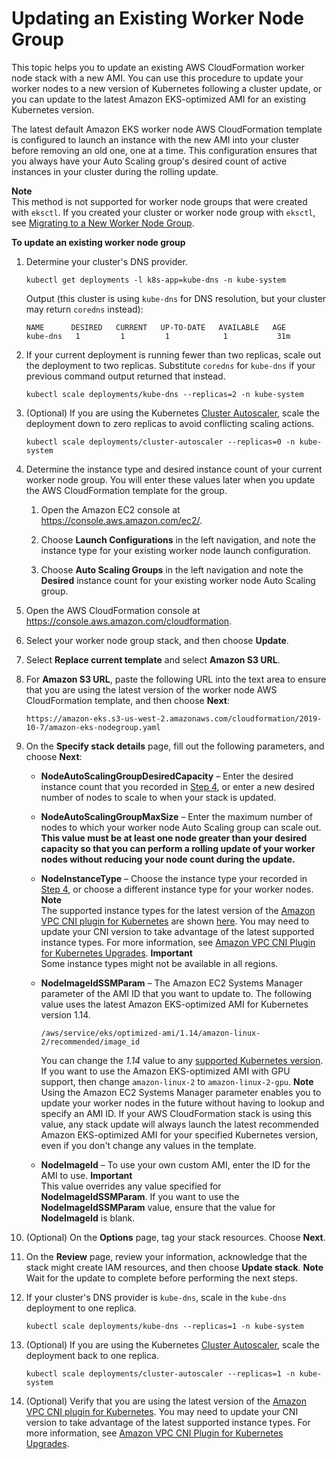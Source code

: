 # Updating an Existing Worker Node Group<a name="update-stack"></a>

This topic helps you to update an existing AWS CloudFormation worker node stack with a new AMI\. You can use this procedure to update your worker nodes to a new version of Kubernetes following a cluster update, or you can update to the latest Amazon EKS\-optimized AMI for an existing Kubernetes version\.

The latest default Amazon EKS worker node AWS CloudFormation template is configured to launch an instance with the new AMI into your cluster before removing an old one, one at a time\. This configuration ensures that you always have your Auto Scaling group's desired count of active instances in your cluster during the rolling update\.

**Note**  
This method is not supported for worker node groups that were created with `eksctl`\. If you created your cluster or worker node group with `eksctl`, see [Migrating to a New Worker Node Group](migrate-stack.md)\.

**To update an existing worker node group**

1. Determine your cluster's DNS provider\.

   ```
   kubectl get deployments -l k8s-app=kube-dns -n kube-system
   ```

   Output \(this cluster is using `kube-dns` for DNS resolution, but your cluster may return `coredns` instead\):

   ```
   NAME      DESIRED   CURRENT   UP-TO-DATE   AVAILABLE   AGE
   kube-dns   1         1         1            1           31m
   ```

1. If your current deployment is running fewer than two replicas, scale out the deployment to two replicas\. Substitute `coredns` for `kube-dns` if your previous command output returned that instead\.

   ```
   kubectl scale deployments/kube-dns --replicas=2 -n kube-system
   ```

1. \(Optional\) If you are using the Kubernetes [Cluster Autoscaler](https://github.com/kubernetes/autoscaler/tree/master/cluster-autoscaler), scale the deployment down to zero replicas to avoid conflicting scaling actions\.

   ```
   kubectl scale deployments/cluster-autoscaler --replicas=0 -n kube-system
   ```

1. <a name="existing-woker-settings-step"></a>Determine the instance type and desired instance count of your current worker node group\. You will enter these values later when you update the AWS CloudFormation template for the group\.

   1. Open the Amazon EC2 console at [https://console\.aws\.amazon\.com/ec2/](https://console.aws.amazon.com/ec2/)\.

   1. Choose **Launch Configurations** in the left navigation, and note the instance type for your existing worker node launch configuration\.

   1. Choose **Auto Scaling Groups** in the left navigation and note the **Desired** instance count for your existing worker node Auto Scaling group\.

1. Open the AWS CloudFormation console at [https://console\.aws\.amazon\.com/cloudformation](https://console.aws.amazon.com/cloudformation/)\.

1. Select your worker node group stack, and then choose **Update**\.

1. Select **Replace current template** and select **Amazon S3 URL**\.

1. For **Amazon S3 URL**, paste the following URL into the text area to ensure that you are using the latest version of the worker node AWS CloudFormation template, and then choose **Next**:

   ```
   https://amazon-eks.s3-us-west-2.amazonaws.com/cloudformation/2019-10-7/amazon-eks-nodegroup.yaml
   ```

1. On the **Specify stack details** page, fill out the following parameters, and choose **Next**:
   + **NodeAutoScalingGroupDesiredCapacity** – Enter the desired instance count that you recorded in [Step 4](#existing-woker-settings-step), or enter a new desired number of nodes to scale to when your stack is updated\.
   + **NodeAutoScalingGroupMaxSize** – Enter the maximum number of nodes to which your worker node Auto Scaling group can scale out\. **This value must be at least one node greater than your desired capacity so that you can perform a rolling update of your worker nodes without reducing your node count during the update\.**
   + **NodeInstanceType** – Choose the instance type your recorded in [Step 4](#existing-woker-settings-step), or choose a different instance type for your worker nodes\.
**Note**  
The supported instance types for the latest version of the [Amazon VPC CNI plugin for Kubernetes](https://github.com/aws/amazon-vpc-cni-k8s) are shown [here](https://github.com/aws/amazon-vpc-cni-k8s/blob/release-1.5/pkg/awsutils/vpc_ip_resource_limit.go)\. You may need to update your CNI version to take advantage of the latest supported instance types\. For more information, see [Amazon VPC CNI Plugin for Kubernetes Upgrades](cni-upgrades.md)\.
**Important**  
Some instance types might not be available in all regions\.
   + **NodeImageIdSSMParam** – The Amazon EC2 Systems Manager parameter of the AMI ID that you want to update to\. The following value uses the latest Amazon EKS\-optimized AMI for Kubernetes version 1\.14\.

     ```
     /aws/service/eks/optimized-ami/1.14/amazon-linux-2/recommended/image_id
     ```

     You can change the *1\.14* value to any [supported Kubernetes version](platform-versions.md)\. If you want to use the Amazon EKS\-optimized AMI with GPU support, then change `amazon-linux-2` to `amazon-linux-2-gpu`\.
**Note**  
Using the Amazon EC2 Systems Manager parameter enables you to update your worker nodes in the future without having to lookup and specify an AMI ID\. If your AWS CloudFormation stack is using this value, any stack update will always launch the latest recommended Amazon EKS\-optimized AMI for your specified Kubernetes version, even if you don't change any values in the template\.
   + **NodeImageId** – To use your own custom AMI, enter the ID for the AMI to use\.
**Important**  
This value overrides any value specified for **NodeImageIdSSMParam**\. If you want to use the **NodeImageIdSSMParam** value, ensure that the value for **NodeImageId** is blank\.

1. \(Optional\) On the **Options** page, tag your stack resources\. Choose **Next**\.

1. On the **Review** page, review your information, acknowledge that the stack might create IAM resources, and then choose **Update stack**\.
**Note**  
Wait for the update to complete before performing the next steps\.

1. If your cluster's DNS provider is `kube-dns`, scale in the `kube-dns` deployment to one replica\.

   ```
   kubectl scale deployments/kube-dns --replicas=1 -n kube-system
   ```

1. \(Optional\) If you are using the Kubernetes [Cluster Autoscaler](https://github.com/kubernetes/autoscaler/tree/master/cluster-autoscaler), scale the deployment back to one replica\.

   ```
   kubectl scale deployments/cluster-autoscaler --replicas=1 -n kube-system
   ```

1. \(Optional\) Verify that you are using the latest version of the [Amazon VPC CNI plugin for Kubernetes](https://github.com/aws/amazon-vpc-cni-k8s)\. You may need to update your CNI version to take advantage of the latest supported instance types\. For more information, see [Amazon VPC CNI Plugin for Kubernetes Upgrades](cni-upgrades.md)\.